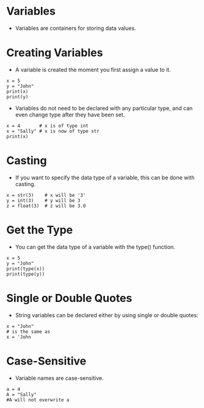 # Variables 
- Variables are containers for storing data values.

# Creating Variables
- A variable is created the moment you first assign a value to it.
```
x = 5
y = "John"
print(x)
print(y)
```
- Variables do not need to be declared with any particular type, and can even change type after they have been set.
```
x = 4       # x is of type int
x = "Sally" # x is now of type str
print(x)
```
# Casting
- If you want to specify the data type of a variable, this can be done with casting.
```
x = str(3)    # x will be '3'
y = int(3)    # y will be 3
z = float(3)  # z will be 3.0
```
# Get the Type
- You can get the data type of a variable with the type() function.
```
x = 5
y = "John"
print(type(x))
print(type(y))
```
# Single or Double Quotes
- String variables can be declared either by using single or double quotes:
```
x = "John"
# is the same as
x = 'John
```

# Case-Sensitive
- Variable names are case-sensitive.
```
a = 4
A = "Sally"
#A will not overwrite a
```
